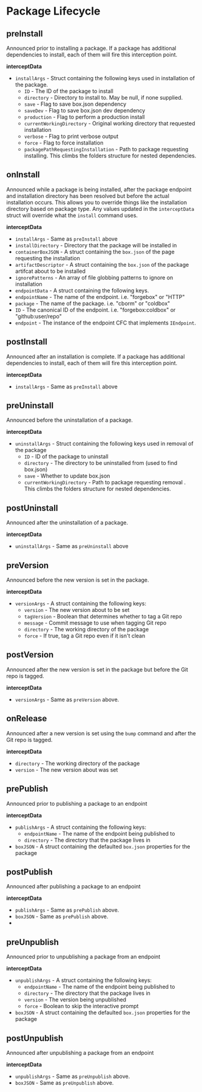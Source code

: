 # Package Lifecycle

## preInstall

Announced prior to installing a package. If a package has additional dependencies to install, each of them will fire this interception point.

**interceptData**

* `installArgs` - Struct containing the following keys used in installation of the package.
  * `ID` - The ID of the package to install
  * `directory` - Directory to install to.  May be null, if none supplied.
  * `save` - Flag to save box.json dependency
  * `saveDev` - Flag to save box.json dev dependency
  * `production` - Flag to perform a production install
  * `currentWorkingDirectory` - Original working directory that requested installation
  * `verbose` - Flag to print verbose output
  * `force` - Flag to force installation
  * `packagePathRequestingInstallation` - Path to package requesting installing.  This climbs the folders structure for nested dependencies.

## onInstall

Announced while a package is being installed, after the package endpoint and installation directory has been resolved but before the actual installation occurs.  This allows you to override things like the installation directory based on package type.  Any values updated in the `interceptData` struct will override what the `install` command uses.

**interceptData**

* `installArgs` - Same as `preInstall` above
* `installDirectory` - Directory that the package will be installed in
* `containerBoxJSON` - A struct containing the `box.json` of the page requesting the installation
* `artifactDescriptor` - A struct containing the `box.json` of the package artifcat about to be installed
* `ignorePatterns` - An array of file globbing patterns to ignore on installation
* `endpointData` - A struct containing the following keys.
 * `endpointName` - The name of the endpoint.  i.e. "forgebox" or "HTTP"
 * `package` - The name of the package. i.e. "cborm" or "coldbox"
 * `ID` - The canonical ID of the endpoint.  i.e. "forgebox:coldbox" or "github:user/repo"
 * `endpoint` - The instance of the endpoint CFC that implements `IEndpoint`.

## postInstall

Announced after an installation is complete.  If a package has additional dependencies to install, each of them will fire this interception point.

**interceptData**

* `installArgs` - Same as `preInstall` above

## preUninstall

Announced before the uninstallation of a package.

**interceptData**

* `uninstallArgs` - Struct containing the following keys used in removal of the package
  * `ID` - ID of the package to uninstall
  * `directory` - The directory to be uninstalled from (used to find box.json)
  * `save` - Whether to update box.json
  * `currentWorkingDirectory` - Path to package requesting removal .  This climbs the folders structure for nested dependencies.

## postUninstall

Announced after the uninstallation of a package.

**interceptData**

* `uninstallArgs` - Same as `preUninstall` above

## preVersion

Announced before the new version is set in the package.

**interceptData**

* `versionArgs` - A struct containing the following keys:
  * `version` - The new version about to be set
  * `tagVersion` - Boolean that determines whether to tag a Git repo
  * `message` - Commit message to use when tagging Git repo
  * `directory` - The working directory of the package
  * `force` - If true, tag a Git repo even if it isn't clean
 
## postVersion

Announced after the new version is set in the package but before the Git repo is tagged.

**interceptData**

* `versionArgs` - Same as `preVersion` above.

## onRelease

Announced after a new version is set using the `bump` command and after the Git repo is tagged.

**interceptData**

* `directory` - The working directory of the package
* `version` - The new version about was set
 
## prePublish

Announced prior to publishing a package to an endpoint

**interceptData**

* `publishArgs` - A struct containing the following keys:
  * `endpointName` - The name of the endpoint being published to
  * `directory` - The directory that the package lives in
* `boxJSON` - A struct containing the defaulted `box.json` properties for the package

## postPublish

Announced after publishing a package to an endpoint

**interceptData**

* `publishArgs` - Same as `prePublish` above.
* `boxJSON` - Same as `prePublish` above.
* 
## preUnpublish

Announced prior to unpublishing a package from an endpoint

**interceptData**

* `unpublishArgs` - A struct containing the following keys:
  * `endpointName` - The name of the endpoint being published to
  * `directory` - The directory that the package lives in
  * `version` - The version being unpublished
  * `force` - Boolean to skip the interactive prompt
* `boxJSON` - A struct containing the defaulted `box.json` properties for the package

## postUnpublish

Announced after unpublishing a package from an endpoint

**interceptData**

* `unpublishArgs` - Same as `preUnpublish` above.
* `boxJSON` - Same as `preUnpublish` above.

